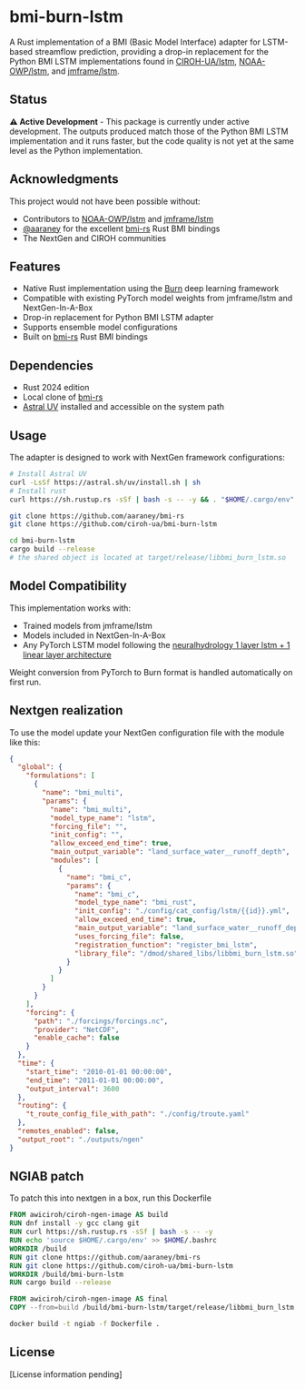 # bmi-burn-lstm

A Rust implementation of a BMI (Basic Model Interface) adapter for LSTM-based streamflow prediction, providing a drop-in replacement for the Python BMI LSTM implementations found in [CIROH-UA/lstm](https://github.com/CIROH-UA/lstm), [NOAA-OWP/lstm](https://github.com/NOAA-OWP/lstm), and [jmframe/lstm](https://github.com/jmframe/lstm).

## Status

**⚠️ Active Development** - This package is currently under active development. The outputs produced match those of the Python BMI LSTM implementation and it runs faster, but the code quality is not yet at the same level as the Python implementation.

## Acknowledgments

This project would not have been possible without:
- Contributors to [NOAA-OWP/lstm](https://github.com/NOAA-OWP/lstm) and [jmframe/lstm](https://github.com/jmframe/lstm)
- [@aaraney](https://github.com/aaraney) for the excellent [bmi-rs](https://github.com/aaraney/bmi-rs) Rust BMI bindings
- The NextGen and CIROH communities

## Features

- Native Rust implementation using the [Burn](https://burn.dev/) deep learning framework
- Compatible with existing PyTorch model weights from jmframe/lstm and NextGen-In-A-Box
- Drop-in replacement for Python BMI LSTM adapter
- Supports ensemble model configurations
- Built on [bmi-rs](https://github.com/aaraney/bmi-rs) Rust BMI bindings

## Dependencies

- Rust 2024 edition
- Local clone of [bmi-rs](https://github.com/aaraney/bmi-rs)
- [Astral UV](https://docs.astral.sh/uv/) installed and accessible on the system path

## Usage

The adapter is designed to work with NextGen framework configurations:

```bash
# Install Astral UV
curl -LsSf https://astral.sh/uv/install.sh | sh
# Install rust
curl https://sh.rustup.rs -sSf | bash -s -- -y && . "$HOME/.cargo/env"

git clone https://github.com/aaraney/bmi-rs
git clone https://github.com/ciroh-ua/bmi-burn-lstm

cd bmi-burn-lstm
cargo build --release
# the shared object is located at target/release/libbmi_burn_lstm.so
```

## Model Compatibility

This implementation works with:
- Trained models from jmframe/lstm
- Models included in NextGen-In-A-Box
- Any PyTorch LSTM model following the [neuralhydrology 1 layer lstm + 1 linear layer architecture](https://github.com/CIROH-UA/lstm/blob/b6fdbfb2cae1528f4a0588ab0fd29d99103fc0b6/lstm/nextgen_cuda_lstm.py#L13)

Weight conversion from PyTorch to Burn format is handled automatically on first run.

## Nextgen realization
To use the model update your NextGen configuration file with the module like this:
```json
{
  "global": {
    "formulations": [
      {
        "name": "bmi_multi",
        "params": {
          "name": "bmi_multi",
          "model_type_name": "lstm",
          "forcing_file": "",
          "init_config": "",
          "allow_exceed_end_time": true,
          "main_output_variable": "land_surface_water__runoff_depth",
          "modules": [
            {
              "name": "bmi_c",
              "params": {
                "name": "bmi_c",
                "model_type_name": "bmi_rust",
                "init_config": "./config/cat_config/lstm/{{id}}.yml",
                "allow_exceed_end_time": true,
                "main_output_variable": "land_surface_water__runoff_depth",
                "uses_forcing_file": false,
                "registration_function": "register_bmi_lstm",
                "library_file": "/dmod/shared_libs/libbmi_burn_lstm.so"
              }
            }
          ]
        }
      }
    ],
    "forcing": {
      "path": "./forcings/forcings.nc",
      "provider": "NetCDF",
      "enable_cache": false
    }
  },
  "time": {
    "start_time": "2010-01-01 00:00:00",
    "end_time": "2011-01-01 00:00:00",
    "output_interval": 3600
  },
  "routing": {
    "t_route_config_file_with_path": "./config/troute.yaml"
  },
  "remotes_enabled": false,
  "output_root": "./outputs/ngen"
}
```

## NGIAB patch
To patch this into nextgen in a box, run this Dockerfile
```Dockerfile
FROM awiciroh/ciroh-ngen-image AS build
RUN dnf install -y gcc clang git
RUN curl https://sh.rustup.rs -sSf | bash -s -- -y
RUN echo 'source $HOME/.cargo/env' >> $HOME/.bashrc
WORKDIR /build
RUN git clone https://github.com/aaraney/bmi-rs
RUN git clone https://github.com/ciroh-ua/bmi-burn-lstm
WORKDIR /build/bmi-burn-lstm
RUN cargo build --release

FROM awiciroh/ciroh-ngen-image AS final
COPY --from=build /build/bmi-burn-lstm/target/release/libbmi_burn_lstm.so /dmod/shared_libs/libbmi_burn_lstm.so
```
```bash
docker build -t ngiab -f Dockerfile .
```

## License

[License information pending]
